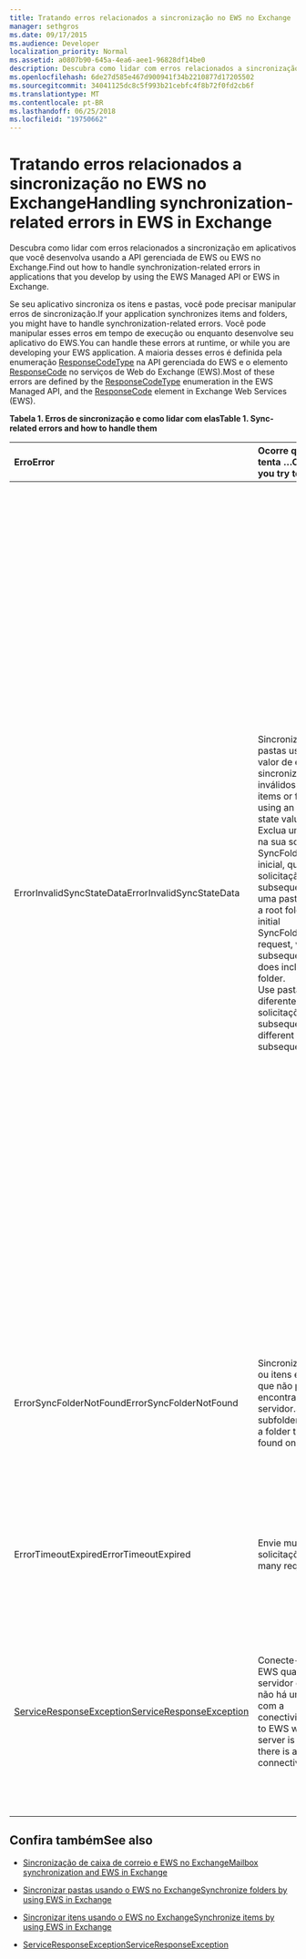 ```yaml
---
title: Tratando erros relacionados a sincronização no EWS no Exchange
manager: sethgros
ms.date: 09/17/2015
ms.audience: Developer
localization_priority: Normal
ms.assetid: a0807b90-645a-4ea6-aee1-96828df14be0
description: Descubra como lidar com erros relacionados a sincronização em aplicativos que você desenvolva usando a API gerenciada de EWS ou EWS no Exchange.
ms.openlocfilehash: 6de27d585e467d900941f34b2210877d17205502
ms.sourcegitcommit: 34041125dc8c5f993b21cebfc4f8b72f0fd2cb6f
ms.translationtype: MT
ms.contentlocale: pt-BR
ms.lasthandoff: 06/25/2018
ms.locfileid: "19750662"
---
```

# <a name="handling-synchronization-related-errors-in-ews-in-exchange"></a><span data-ttu-id="9ac52-103">Tratando erros relacionados a sincronização no EWS no Exchange</span><span class="sxs-lookup"><span data-stu-id="9ac52-103">Handling synchronization-related errors in EWS in Exchange</span></span>

<span data-ttu-id="9ac52-104">Descubra como lidar com erros relacionados a sincronização em aplicativos que você desenvolva usando a API gerenciada de EWS ou EWS no Exchange.</span><span class="sxs-lookup"><span data-stu-id="9ac52-104">Find out how to handle synchronization-related errors in applications that you develop by using the EWS Managed API or EWS in Exchange.</span></span>
  
<span data-ttu-id="9ac52-105">Se seu aplicativo sincroniza os itens e pastas, você pode precisar manipular erros de sincronização.</span><span class="sxs-lookup"><span data-stu-id="9ac52-105">If your application synchronizes items and folders, you might have to handle synchronization-related errors.</span></span> <span data-ttu-id="9ac52-106">Você pode manipular esses erros em tempo de execução ou enquanto desenvolve seu aplicativo do EWS.</span><span class="sxs-lookup"><span data-stu-id="9ac52-106">You can handle these errors at runtime, or while you are developing your EWS application.</span></span> <span data-ttu-id="9ac52-107">A maioria desses erros é definida pela enumeração [ResponseCodeType](http://msdn.microsoft.com/en-us/library/exchangewebservices.responsecodetype%28v=exchg.80%29.aspx) na API gerenciada do EWS e o elemento [ResponseCode](http://msdn.microsoft.com/en-us/library/aa580757%28v=exchg.150%29.aspx) no serviços de Web do Exchange (EWS).</span><span class="sxs-lookup"><span data-stu-id="9ac52-107">Most of these errors are defined by the [ResponseCodeType](http://msdn.microsoft.com/en-us/library/exchangewebservices.responsecodetype%28v=exchg.80%29.aspx) enumeration in the EWS Managed API, and the [ResponseCode](http://msdn.microsoft.com/en-us/library/aa580757%28v=exchg.150%29.aspx) element in Exchange Web Services (EWS).</span></span> 
  
<span data-ttu-id="9ac52-108">**Tabela 1. Erros de sincronização e como lidar com elas**</span><span class="sxs-lookup"><span data-stu-id="9ac52-108">**Table 1. Sync-related errors and how to handle them**</span></span>

|<span data-ttu-id="9ac52-109">**Erro**</span><span class="sxs-lookup"><span data-stu-id="9ac52-109">**Error**</span></span>|<span data-ttu-id="9ac52-110">**Ocorre quando você tenta …**</span><span class="sxs-lookup"><span data-stu-id="9ac52-110">**Occurs when you try to…**</span></span>|<span data-ttu-id="9ac52-111">**Manipulá-lo pelo …**</span><span class="sxs-lookup"><span data-stu-id="9ac52-111">**Handle it by…**</span></span>|
|:-----|:-----|:-----|
|<span data-ttu-id="9ac52-112">ErrorInvalidSyncStateData</span><span class="sxs-lookup"><span data-stu-id="9ac52-112">ErrorInvalidSyncStateData</span></span>  <br/> | <span data-ttu-id="9ac52-113">Sincronize itens ou pastas usando-se um valor de estado de sincronização inválidos.</span><span class="sxs-lookup"><span data-stu-id="9ac52-113">Synchronize items or folders by using an invalid sync state value.</span></span>  <br/>  <span data-ttu-id="9ac52-114">Exclua uma pasta raiz na sua solicitação SyncFolderHierarchy inicial, quando sua solicitação subsequente inclui uma pasta raiz.</span><span class="sxs-lookup"><span data-stu-id="9ac52-114">Exclude a root folder in your initial SyncFolderHierarchy request, when your subsequent request does include a root folder.</span></span>  <br/>  <span data-ttu-id="9ac52-115">Use pastas raiz diferente em solicitações subsequentes.</span><span class="sxs-lookup"><span data-stu-id="9ac52-115">Use different root folders in subsequent requests.</span></span>  <br/> | <span data-ttu-id="9ac52-116">Garantir que o valor de estado de sincronização que estiver enviando correspondências o valor de estado de sincronização retornados durante uma sincronização anterior.</span><span class="sxs-lookup"><span data-stu-id="9ac52-116">Ensuring that the sync state value you are sending matches the sync state value returned during a previous synchronization.</span></span>  <br/>  <span data-ttu-id="9ac52-117">Garantindo que você não está enviando o estado de sincronização para a hierarquia de pasta quando você tenta sincronizar itens e vice-versa.</span><span class="sxs-lookup"><span data-stu-id="9ac52-117">Ensuring that you are not sending the sync state for the folder hierarchy when you attempt to sync items, and vice versa.</span></span>  <br/>  <span data-ttu-id="9ac52-118">Garantir que você está enviando o estado de sincronização para a pasta raiz correta.</span><span class="sxs-lookup"><span data-stu-id="9ac52-118">Ensuring that you are sending the sync state for the correct root folder.</span></span>  <br/>  <span data-ttu-id="9ac52-119">Garantir que a mesma pasta raiz está especificada em cada solicitação.</span><span class="sxs-lookup"><span data-stu-id="9ac52-119">Ensuring that the same root folder is specified in each request.</span></span>  <br/>  <span data-ttu-id="9ac52-120">Garantir que a solicitação anterior não especificou uma pasta raiz de valor nulo, enquanto a solicitação atual inclui uma pasta raiz de autoridades de raiz.</span><span class="sxs-lookup"><span data-stu-id="9ac52-120">Ensuring that the previous request did not specify a root folder of null, while the current request includes a root folder of root.</span></span> <span data-ttu-id="9ac52-121">NULL e raiz não são tratados da mesma.</span><span class="sxs-lookup"><span data-stu-id="9ac52-121">Null and root are not treated the same.</span></span>  <br/> |
|<span data-ttu-id="9ac52-122">ErrorSyncFolderNotFound</span><span class="sxs-lookup"><span data-stu-id="9ac52-122">ErrorSyncFolderNotFound</span></span>  <br/> |<span data-ttu-id="9ac52-123">Sincronize subpastas ou itens em uma pasta que não pode ser encontrado no servidor.</span><span class="sxs-lookup"><span data-stu-id="9ac52-123">Synchronize subfolders or items in a folder that cannot be found on the server.</span></span>  <br/> |<span data-ttu-id="9ac52-124">Garantindo que a pasta especificado na solicitação de ID corresponde a uma ID de pasta retornada do servidor em uma resposta de sincronização anterior.</span><span class="sxs-lookup"><span data-stu-id="9ac52-124">Ensuring that the folder ID specified in the request matches a folder ID returned from the server in a previous sync response.</span></span>  <br/> |
|<span data-ttu-id="9ac52-125">ErrorTimeoutExpired</span><span class="sxs-lookup"><span data-stu-id="9ac52-125">ErrorTimeoutExpired</span></span>  <br/> |<span data-ttu-id="9ac52-126">Envie muitas solicitações.</span><span class="sxs-lookup"><span data-stu-id="9ac52-126">Send too many requests.</span></span>  <br/> |<span data-ttu-id="9ac52-127">Limitando seus lotes de 10 itens por lote para evitar obter [limitadas](ews-throttling-in-exchange.md).</span><span class="sxs-lookup"><span data-stu-id="9ac52-127">Limiting your batches to 10 items per batch to avoid getting [throttled](ews-throttling-in-exchange.md).</span></span>  <br/> |
|[<span data-ttu-id="9ac52-128">ServiceResponseException</span><span class="sxs-lookup"><span data-stu-id="9ac52-128">ServiceResponseException</span></span>](http://msdn.microsoft.com/en-us/library/microsoft.exchange.webservices.data.serviceresponseexception%28v=exchg.80%29.aspx) <br/> |<span data-ttu-id="9ac52-129">Conecte-se para o EWS quando o servidor está offline ou não há um problema com a conectividade.</span><span class="sxs-lookup"><span data-stu-id="9ac52-129">Connect to EWS when the server is offline or there is a problem with connectivity.</span></span>  <br/> |<span data-ttu-id="9ac52-130">Verificando a conectividade com o servidor e repetindo a sua solicitação mais tarde.</span><span class="sxs-lookup"><span data-stu-id="9ac52-130">Checking connectivity with the server and retrying your request later.</span></span> <span data-ttu-id="9ac52-131">Provavelmente, esse é um erro de serviço transitórios ou erro de rede.</span><span class="sxs-lookup"><span data-stu-id="9ac52-131">This is likely a transient service error or network error.</span></span>  <br/> |
   
## <a name="see-also"></a><span data-ttu-id="9ac52-132">Confira também</span><span class="sxs-lookup"><span data-stu-id="9ac52-132">See also</span></span>


- [<span data-ttu-id="9ac52-133">Sincronização de caixa de correio e EWS no Exchange</span><span class="sxs-lookup"><span data-stu-id="9ac52-133">Mailbox synchronization and EWS in Exchange</span></span>](mailbox-synchronization-and-ews-in-exchange.md)
    
- [<span data-ttu-id="9ac52-134">Sincronizar pastas usando o EWS no Exchange</span><span class="sxs-lookup"><span data-stu-id="9ac52-134">Synchronize folders by using EWS in Exchange</span></span>](how-to-synchronize-folders-by-using-ews-in-exchange.md)
    
- [<span data-ttu-id="9ac52-135">Sincronizar itens usando o EWS no Exchange</span><span class="sxs-lookup"><span data-stu-id="9ac52-135">Synchronize items by using EWS in Exchange</span></span>](how-to-synchronize-items-by-using-ews-in-exchange.md)
    
- [<span data-ttu-id="9ac52-136">ServiceResponseException</span><span class="sxs-lookup"><span data-stu-id="9ac52-136">ServiceResponseException</span></span>](http://msdn.microsoft.com/en-us/library/microsoft.exchange.webservices.data.serviceresponseexception%28v=exchg.80%29.aspx)
    

